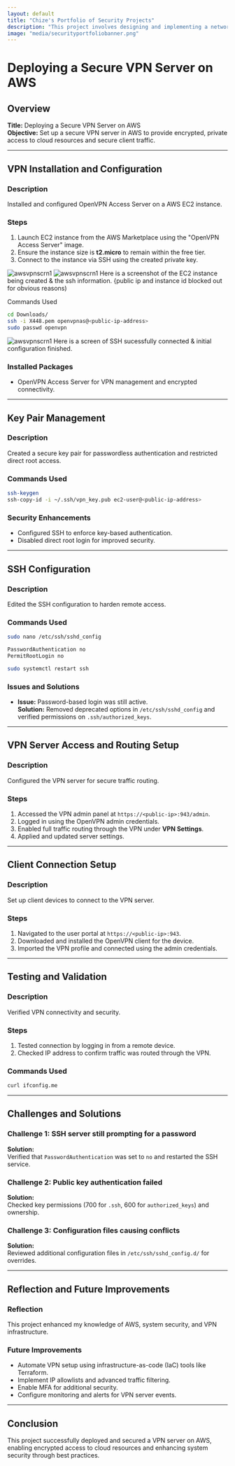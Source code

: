 ```yaml
---
layout: default
title: "Chize's Portfolio of Security Projects"
description: "This project involves designing and implementing a network segmentation strategy to enhance both security and performance. By dividing the network into isolated subnets using VLANs, different types of devices and trust zones can be separated, minimizing the risk of unauthorized access and optimizing traffic management."
image: "media/securityportfoliobanner.png"
---
```


# Deploying a Secure VPN Server on AWS

## Overview
**Title:** Deploying a Secure VPN Server on AWS  
**Objective:** Set up a secure VPN server in AWS to provide encrypted, private access to cloud resources and secure client traffic.

---

## VPN Installation and Configuration

### Description  
Installed and configured OpenVPN Access Server on a AWS EC2 instance.

### Steps  
1. Launch EC2 instance from the AWS Marketplace using the "OpenVPN Access Server" image.
2. Ensure the instance size is **t2.micro** to remain within the free tier.
3. Connect to the instance via SSH using the created private key.

![awsvpnscrn1](media/awsvpn1.png)
![awsvpnscrn1](media/awsvpn2.png)
Here is a screenshot of the EC2 instance being created & the ssh information. {public ip and instance id blocked out for obvious reasons)

Commands Used  
```bash
cd Downloads/
ssh -i X448.pem openvpnas@<public-ip-address>
sudo passwd openvpn
```
![awsvpnscrn1](media/awsvpn3.png)
Here is a screen of SSH sucessfully connected & initial configuration finished.

### Installed Packages  
- OpenVPN Access Server for VPN management and encrypted connectivity.

---

## Key Pair Management

### Description  
Created a secure key pair for passwordless authentication and restricted direct root access.

### Commands Used  
```bash
ssh-keygen  
ssh-copy-id -i ~/.ssh/vpn_key.pub ec2-user@<public-ip-address>
```

### Security Enhancements  
- Configured SSH to enforce key-based authentication.
- Disabled direct root login for improved security.

---

## SSH Configuration

### Description  
Edited the SSH configuration to harden remote access.

### Commands Used  
```bash
sudo nano /etc/ssh/sshd_config

PasswordAuthentication no  
PermitRootLogin no

sudo systemctl restart ssh
```

### Issues and Solutions  
- **Issue:** Password-based login was still active.  
  **Solution:** Removed deprecated options in `/etc/ssh/sshd_config` and verified permissions on `.ssh/authorized_keys`.

---

## VPN Server Access and Routing Setup

### Description  
Configured the VPN server for secure traffic routing.

### Steps  
1. Accessed the VPN admin panel at `https://<public-ip>:943/admin`.
2. Logged in using the OpenVPN admin credentials.
3. Enabled full traffic routing through the VPN under **VPN Settings**.
4. Applied and updated server settings.

---

## Client Connection Setup

### Description  
Set up client devices to connect to the VPN server.

### Steps  
1. Navigated to the user portal at `https://<public-ip>:943`.
2. Downloaded and installed the OpenVPN client for the device.
3. Imported the VPN profile and connected using the admin credentials.

---

## Testing and Validation

### Description  
Verified VPN connectivity and security.

### Steps  
1. Tested connection by logging in from a remote device.
2. Checked IP address to confirm traffic was routed through the VPN.

### Commands Used  
```bash
curl ifconfig.me
```

---

## Challenges and Solutions

### Challenge 1: SSH server still prompting for a password  
**Solution:**  
Verified that `PasswordAuthentication` was set to `no` and restarted the SSH service.

### Challenge 2: Public key authentication failed  
**Solution:**  
Checked key permissions (700 for `.ssh`, 600 for `authorized_keys`) and ownership.

### Challenge 3: Configuration files causing conflicts  
**Solution:**  
Reviewed additional configuration files in `/etc/ssh/sshd_config.d/` for overrides.

---

## Reflection and Future Improvements

### Reflection  
This project enhanced my knowledge of AWS, system security, and VPN infrastructure.

### Future Improvements  
- Automate VPN setup using infrastructure-as-code (IaC) tools like Terraform.
- Implement IP allowlists and advanced traffic filtering.
- Enable MFA for additional security.
- Configure monitoring and alerts for VPN server events.

---

## Conclusion

This project successfully deployed and secured a VPN server on AWS, enabling encrypted access to cloud resources and enhancing system security through best practices.

